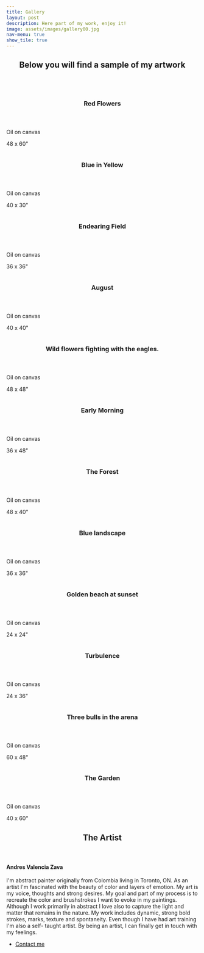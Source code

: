 ```yaml
---
title: Gallery
layout: post
description: Here part of my work, enjoy it!
image: assets/images/gallery00.jpg
nav-menu: true
show_tile: true
---
```


<!-- Main -->
<div id="main">

<!-- One -->
<section id="one">
	<div class="inner">
		<header class="major">
			<h2>Below you will find a sample of my artwork</h2>
		</header>
		<p>        </p>
	</div>
</section>

<!-- Two -->
<section id="two" class="spotlights">

  <section>
		<a href="gallery.html" class="image">
			<img src="assets/images/canva00.jpg" alt="" data-position="center center" />
		</a>
		<div class="content">
			<div class="inner">
				<header class="major">
					<h3>Red Flowers</h3>
				</header>
				<p>Oil on canvas</p>
        <p>48 x 60"</p>
				<!-- <ul class="actions">
					<li><a href="gallery.html" class="button">Learn more</a></li>
				</ul> -->
			</div>
		</div>
	</section>

  <section>
		<a href="gallery.html" class="image">
			<img src="assets/images/canva01.jpg" alt="" data-position="top center" />
		</a>
		<div class="content">
			<div class="inner">
				<header class="major">
					<h3>Blue in Yellow</h3>
				</header>
        <p>Oil on canvas</p>
        <p>40 x 30"</p>
				<!-- <ul class="actions">
					<li><a href="gallery.html" class="button">Learn more</a></li>
				</ul> -->
			</div>
		</div>
	</section>

  <section>
		<a href="gallery.html" class="image">
			<img src="assets/images/canva02.jpg" alt="" data-position="center center" />
		</a>
		<div class="content">
			<div class="inner">
				<header class="major">
					<h3>Endearing Field</h3>
				</header>
				<p>Oil on canvas</p>
        <p>36 x 36"</p>
				<!-- <ul class="actions">
					<li><a href="gallery.html" class="button">Learn more</a></li>
				</ul> -->
			</div>
		</div>
	</section>

  <section>
		<a href="gallery.html" class="image">
			<img src="assets/images/canva03.jpg" alt="" data-position="25% 25%" />
		</a>
		<div class="content">
			<div class="inner">
				<header class="major">
					<h3>August</h3>
				</header>
        <p>Oil on canvas</p>
        <p>40 x 40"</p>
				<!-- <ul class="actions">
					<li><a href="gallery.html" class="button">Learn more</a></li>
				</ul> -->
			</div>
		</div>
	</section>

  <section>
		<a href="gallery.html" class="image">
			<img src="assets/images/canva04.jpg" alt="" data-position="top center" />
		</a>
		<div class="content">
			<div class="inner">
				<header class="major">
					<h3>Wild flowers fighting with the eagles.</h3>
				</header>
        <p>Oil on canvas</p>
        <p>48 x 48"</p>
				<!-- <ul class="actions">
					<li><a href="gallery.html" class="button">Learn more</a></li>
				</ul> -->
			</div>
		</div>
	</section>

  <section>
		<a href="gallery.html" class="image">
			<img src="assets/images/canva05.jpg" alt="" data-position="25% 25%" />
		</a>
		<div class="content">
			<div class="inner">
				<header class="major">
					<h3>Early Morning</h3>
				</header>
        <p>Oil on canvas</p>
        <p>36 x 48"</p>
				<!-- <ul class="actions">
					<li><a href="gallery.html" class="button">Learn more</a></li>
				</ul> -->
			</div>
		</div>
	</section>

  <section>
		<a href="gallery.html" class="image">
			<img src="assets/images/canva06.jpg" alt="" data-position="25% 25%" />
		</a>
		<div class="content">
			<div class="inner">
				<header class="major">
					<h3>The Forest</h3>
				</header>
        <p>Oil on canvas</p>
        <p>48 x 40"</p>
				<!-- <ul class="actions">
					<li><a href="gallery.html" class="button">Learn more</a></li>
				</ul> -->
			</div>
		</div>
	</section>

  <section>
		<a href="gallery.html" class="image">
			<img src="assets/images/canva07.jpg" alt="" data-position="top center" />
		</a>
		<div class="content">
			<div class="inner">
				<header class="major">
					<h3>Blue landscape</h3>
				</header>
        <p>Oil on canvas</p>
        <p>36 x 36"</p>
				<!-- <ul class="actions">
					<li><a href="gallery.html" class="button">Learn more</a></li>
				</ul> -->
			</div>
		</div>
	</section>

  <section>
		<a href="gallery.html" class="image">
			<img src="assets/images/canva08.jpg" alt="" data-position="25% 25%" />
		</a>
		<div class="content">
			<div class="inner">
				<header class="major">
					<h3>Golden beach at sunset </h3>
				</header>
        <p>Oil on canvas</p>
        <p>24 x 24"</p>
				<!-- <ul class="actions">
					<li><a href="gallery.html" class="button">Learn more</a></li>
				</ul> -->
			</div>
		</div>
	</section>

  <section>
		<a href="gallery.html" class="image">
			<img src="assets/images/canva09.jpg" alt="" data-position="25% 25%" />
		</a>
		<div class="content">
			<div class="inner">
				<header class="major">
					<h3>Turbulence</h3>
				</header>
        <p>Oil on canvas</p>
        <p>24 x 36"</p>
				<!-- <ul class="actions">
					<li><a href="gallery.html" class="button">Learn more</a></li>
				</ul> -->
			</div>
		</div>
	</section>

  <section>
		<a href="gallery.html" class="image">
			<img src="assets/images/canva10.jpg" alt="" data-position="top center" />
		</a>
		<div class="content">
			<div class="inner">
				<header class="major">
					<h3>Three bulls in the arena </h3>
				</header>
        <p>Oil on canvas</p>
        <p>60 x 48"</p>
				<!-- <ul class="actions">
					<li><a href="gallery.html" class="button">Learn more</a></li>
				</ul> -->
			</div>
		</div>
	</section>

  <section>
		<a href="gallery.html" class="image">
			<img src="assets/images/canva11.jpg" alt="" data-position="25% 25%" />
		</a>
		<div class="content">
			<div class="inner">
				<header class="major">
					<h3>The Garden</h3>
				</header>
        <p>Oil on canvas</p>
        <p>40 x 60"</p>
				<!-- <ul class="actions">
					<li><a href="gallery.html" class="button">Learn more</a></li>
				</ul> -->
			</div>
		</div>
	</section>

</section>

<!-- Three -->
<section id="three">
	<div class="inner">
		<header class="major">
			<h2>The Artist</h2>
		</header>
		<p> <h4>Andres Valencia Zava</h4> I'm abstract painter originally from Colombia living in Toronto, ON. As an artist I'm fascinated with the beauty of color and layers of emotion.
    My art is my voice, thoughts and strong desires. My goal and part of my process is to recreate the color and brushstrokes I want to evoke in my paintings.
    Although I work primarily in abstract I love also to capture the light and matter that remains in the nature.
    My work includes dynamic, strong bold strokes, marks, texture and spontaneity.
    Even though I have had art training I'm also a self- taught artist.
    By being an artist, I can finally get in touch with my feelings.</p>
		<ul class="actions">
			<li><a href="#contact" class="button next">Contact me</a></li>
		</ul>
	</div>
</section>

</div>
